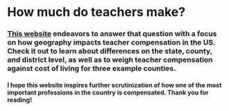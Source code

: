 # How much do teachers make?

### [This website](https://sophiebaud11.github.io/teacher-pay/) endeavors to answer that question with a focus on how geography impacts teacher compensation in the US. Check it out to learn about differences on the state, county, and district level, as well as to weigh teacher compensation against cost of living for three example counties.

#### I hope this website inspires further scrutinization of how one of the most important professions in the country is compensated. Thank you for reading!
